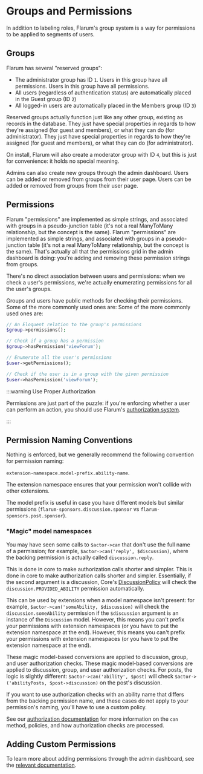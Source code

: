 # Groups and Permissions

In addition to labeling roles, Flarum's group system is a way for permissions to be applied to segments of users.

## Groups

Flarum has several "reserved groups":

- The administrator group has ID `1`. Users in this group have all permissions. Users in this group have all permissions.
- All users (regardless of authentication status) are automatically placed in the Guest group (ID `2`)
- All logged-in users are automatically placed in the Members group (ID `3`)

Reserved groups actually function just like any other group, existing as records in the database. They just have special properties in regards to how they're assigned (for guest and members), or what they can do (for administrator). They just have special properties in regards to how they're assigned (for guest and members), or what they can do (for administrator).

On install, Flarum will also create a moderator group with ID `4`, but this is just for convenience: it holds no special meaning.

Admins can also create new groups through the admin dashboard. Users can be added or removed from groups from their user page. Users can be added or removed from groups from their user page.

## Permissions

Flarum "permissions" are implemented as simple strings, and associated with groups in a pseudo-junction table (it's not a real ManyToMany relationship, but the concept is the same). Flarum "permissions" are implemented as simple strings, and associated with groups in a pseudo-junction table (it's not a real ManyToMany relationship, but the concept is the same). That's actually all that the permissions grid in the admin dashboard is doing: you're adding and removing these permission strings from groups.

There's no direct association between users and permissions: when we check a user's permissions, we're actually enumerating permissions for all the user's groups.

Groups and users have public methods for checking their permissions. Some of the more commonly used ones are: Some of the more commonly used ones are:

```php
// An Eloquent relation to the group's permissions
$group->permissions();

// Check if a group has a permission
$group->hasPermission('viewForum');

// Enumerate all the user's permissions
$user->getPermissions();

// Check if the user is in a group with the given permission
$user->hasPermission('viewForum');
```

:::warning Use Proper Authorization

Permissions are just part of the puzzle: if you're enforcing whether a user can perform an action, you should use Flarum's [authorization system](authorization.md).

:::

## Permission Naming Conventions

Nothing is enforced, but we generally recommend the following convention for permission naming:

`extension-namespace.model-prefix.ability-name`.

The extension namespace ensures that your permission won't collide with other extensions.

The model prefix is useful in case you have different models but similar permissions (`flarum-sponsors.discussion.sponsor` vs `flarum-sponsors.post.sponsor`).

### "Magic" model namespaces

You may have seen some calls to `$actor->can` that don't use the full name of a permission; for example, `$actor->can('reply', $discussion)`, where the backing permission is actually called `discussion.reply`.

This is done in core to make authorization calls shorter and simpler. This is done in core to make authorization calls shorter and simpler. Essentially, if the second argument is a discussion, Core's [DiscussionPolicy](https://github.com/flarum/framework/blob/4ecd9a9b2ff0e9ba42bb158f3f83bb3ddfc10853/framework/core/src/Discussion/Access/DiscussionPolicy.php#L39-L44) will check the `discussion.PROVIDED_ABILITY` permission automatically.

This can be used by extensions when a model namespace isn't present: for example, `$actor->can('someAbility, $discussion)` will check the `discussion.someAbility` permission if the `$discussion` argument is an instance of the `Discussion` model. However, this means you can't prefix your permissions with extension namespaces (or you have to put the extension namespace at the end). However, this means you can't prefix your permissions with extension namespaces (or you have to put the extension namespace at the end).

These magic model-based conversions are applied to discussion, group, and user authorization checks. These magic model-based conversions are applied to discussion, group, and user authorization checks. For posts, the logic is slightly different: `$actor->can('ability', $post)` will check `$actor->('abilityPosts, $post->discussion)` on the post's discussion.

If you want to use authorization checks with an ability name that differs from the backing permission name, and these cases do not apply to your permission's naming, you'll have to use a custom policy.

See our [authorization documentation](authorization.md) for more information on the `can` method, policies, and how authorization checks are processed.

## Adding Custom Permissions

To learn more about adding permissions through the admin dashboard, see the [relevant documentation](admin.md).
